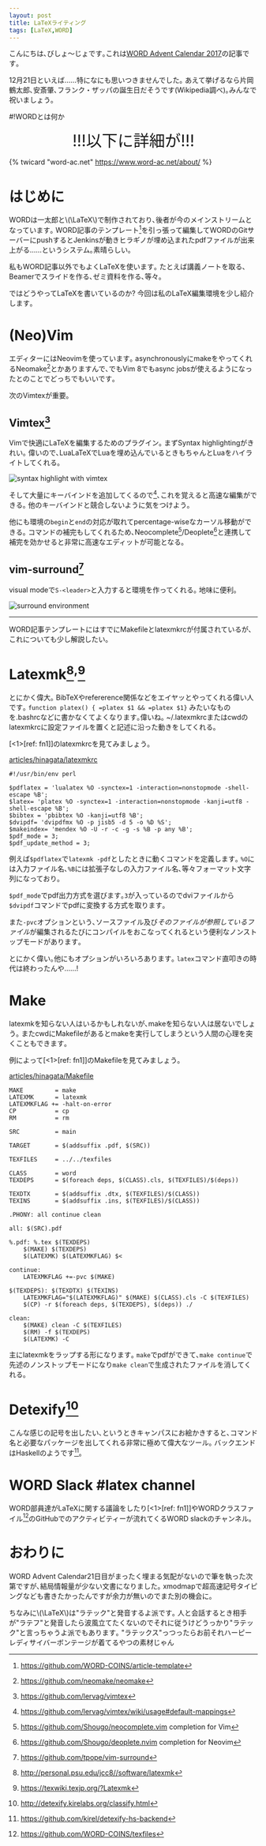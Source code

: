 ```yaml
---
layout: post
title: LaTeXライティング
tags: [LaTeX,WORD]
---
```


<!--sectionize on-->

こんにちは､びしょ〜じょです｡これは[WORD Advent Calendar 2017](https://adventar.org/calendars/2573)の記事です｡

12月21日といえば……特になにも思いつきませんでした｡
あえて挙げるなら片岡鶴太郎､安斎肇､フランク・ザッパの誕生日だそうです(Wikipedia調べ)｡みんなで祝いましょう｡

#!WORDとは何か
<center>
<span style="font-size: XX-LARGE">!!!以下に詳細が!!!</span>
</center>

{% twicard "word-ac.net" https://www.word-ac.net/about/ %}

# はじめに
WORDは一太郎と\\(\LaTeX\\)で制作されており､後者が今のメインストリームとなっています｡
WORD記事のテンプレート[^1]を引っ張って編集してWORDのGitサーバーにpushするとJenkinsが動きヒラギノが埋め込まれたpdfファイルが出来上がる……というシステム｡素晴らしい｡

私もWORD記事以外でもよくLaTeXを使います｡
たとえば講義ノートを取る､Beamerでスライドを作る､ゼミ資料を作る､等々｡

ではどうやってLaTeXを書いているのか?
今回は私のLaTeX編集環境を少し紹介します｡

# (Neo)Vim
エディターにはNeovimを使っています｡
asynchronouslyにmakeをやってくれるNeomake[^2]とかありますんで､でもVim 8でもasync jobsが使えるようになったとのことでどっちでもいいです｡

次のVimtexが重要｡

## Vimtex[^3]
Vimで快適にLaTeXを編集するためのプラグイン｡
まずSyntax highlightingがきれい｡
偉いので､LuaLaTeXでLuaを埋め込んでいるときもちゃんとLuaをハイライトしてくれる｡

![syntax highlight with vimtex](/pictures/2017-12-21-LaTeXライティング/vimtex-highlight.png "syntax highlight with vimtex")

そして大量にキーバインドを追加してくるので[^6]､これを覚えると高速な編集ができる｡
他のキーバインドと競合しないように気をつけよう｡

他にも環境の`begin`と`end`の対応が取れてpercentage-wiseなカーソル移動ができる｡
コマンドの補完もしてくれるため､Neocomplete[^4]/Deoplete[^5]と連携して補完を効かせると非常に高速なエディットが可能となる｡

## vim-surround[^7]
visual modeで`S-<leader>`と入力すると環境を作ってくれる｡
地味に便利｡

![surround environment](/pictures/2017-12-21-LaTeXライティング/surround-env.gif "surround environment with vim-surround")

---
WORD記事テンプレートにはすでにMakefileとlatexmkrcが付属されているが､これについても少し解説したい｡

# Latexmk[^9]<sup>,</sup>[^8]
とにかく偉大｡
BibTeXやrefererence関係などをエイヤッとやってくれる偉い人です｡
`function platex() { =platex $1 && =platex $1}` みたいなものを.bashrcなどに書かなくてよくなります｡偉いね｡
~/.latexmkrcまたはcwdのlatexmkrcに設定ファイルを置くと記述に沿った動きをしてくれる｡

[<1>[ref: fn1]]のlatexmkrcを見てみましょう｡

[articles/hinagata/latexmkrc](https://github.com/WORD-COINS/article-template/blob/master/articles/hinagata/latexmkrc)

<!--linenumber-->
```perl:latexmkrc
#!/usr/bin/env perl

$pdflatex = 'lualatex %O -synctex=1 -interaction=nonstopmode -shell-escape %B';
$latex= 'platex %O -synctex=1 -interaction=nonstopmode -kanji=utf8 -shell-escape %B';
$bibtex = 'pbibtex %O -kanji=utf8 %B';
$dvipdf= 'dvipdfmx %O -p jisb5 -d 5 -o %D %S';
$makeindex= 'mendex %O -U -r -c -g -s %B -p any %B';
$pdf_mode = 3;
$pdf_update_method = 3;
```

例えば`$pdflatex`で`latexmk -pdf`としたときに動くコマンドを定義します｡
`%O`には入力ファイル名､`%B`には拡張子なしの入力ファイル名､等々フォーマット文字列になっており｡

`$pdf_mode`でpdf出力方式を選びます｡`3`が入っているのでdviファイルから`$dvipdf`コマンドでpdfに変換する方式を取ります｡

また`-pvc`オプションという､ソースファイル及び*そのファイルが参照しているファイル*が編集されるたびにコンパイルをおこなってくれるという便利なノンストップモードがあります｡

とにかく偉い｡他にもオプションがいろいろあります｡
`latex`コマンド直叩きの時代は終わったんや……!

# Make
latexmkを知らない人はいるかもしれないが､makeを知らない人は居ないでしょう｡
またcwdにMakefileがあるとmakeを実行してしまうという人間の心理を突くこともできます｡

例によって[<1>[ref: fn1]]のMakefileを見てみましょう｡

[articles/hinagata/Makefile](https://github.com/WORD-COINS/article-template/blob/master/articles/hinagata/Makefile)

<!--linenumber-->
```make:Makefile
MAKE         = make
LATEXMK      = latexmk
LATEXMKFLAG += -halt-on-error
CP           = cp
RM           = rm

SRC          = main

TARGET       = $(addsuffix .pdf, $(SRC))

TEXFILES     = ../../texfiles

CLASS        = word
TEXDEPS      = $(foreach deps, $(CLASS).cls, $(TEXFILES)/$(deps))

TEXDTX       = $(addsuffix .dtx, $(TEXFILES)/$(CLASS))
TEXINS       = $(addsuffix .ins, $(TEXFILES)/$(CLASS))

.PHONY: all continue clean

all: $(SRC).pdf

%.pdf: %.tex $(TEXDEPS)
	$(MAKE) $(TEXDEPS)
	$(LATEXMK) $(LATEXMKFLAG) $<

continue:
	LATEXMKFLAG +=-pvc $(MAKE)

$(TEXDEPS): $(TEXDTX) $(TEXINS)
	LATEXMKFLAG="$(LATEXMKFLAG)" $(MAKE) $(CLASS).cls -C $(TEXFILES)
	$(CP) -r $(foreach deps, $(TEXDEPS), $(deps)) ./

clean:
	$(MAKE) clean -C $(TEXFILES)
	$(RM) -f $(TEXDEPS)
	$(LATEXMK) -C
```

主にlatexmkをラップする形になります｡
`make`でpdfができて､`make continue`で先述のノンストップモードになり`make clean`で生成されたファイルを消してくれる｡

# Detexify[^10]
こんな感じの記号を出したい､というときキャンパスにお絵かきすると､コマンド名と必要なパッケージを出してくれる非常に極めて偉大なツール｡
バックエンドはHaskellのようです[^11]｡

# WORD Slack #latex channel
WORD部員達がLaTeXに関する議論をしたり[<1>[ref: fn1]]やWORDクラスファイル[^12]のGitHubでのアクティビティーが流れてくるWORD slackのチャンネル｡

# おわりに
WORD Advent Calendar21日目がまったく埋まる気配がないので筆を執った次第ですが､結局情報量が少ない文書になりました｡
xmodmapで超高速記号タイピングなども書きたかったんですが余力が無いのでまた別の機会に｡

ちなみに\\(\LaTeX\\)は"ラテック"と発音するよ派です｡
人と会話するとき相手が"ラテフ"と発音したら波風立てたくないのでそれに従うけどうっかり"ラテック"と言っちゃうよ派でもあります｡
"ラテックス"っつったらお前それハーピーレディサイバーボンテージが着てるやつの素材じゃん

[^1]:  https://github.com/WORD-COINS/article-template
[^2]:  https://github.com/neomake/neomake
[^3]:  https://github.com/lervag/vimtex
[^4]:  https://github.com/Shougo/neocomplete.vim completion for Vim
[^5]:  https://github.com/Shougo/deoplete.nvim completion for Neovim
[^6]:  https://github.com/lervag/vimtex/wiki/usage#default-mappings
[^7]:  https://github.com/tpope/vim-surround
[^8]:  https://texwiki.texjp.org/?Latexmk
[^9]:  http://personal.psu.edu/jcc8//software/latexmk
[^10]: http://detexify.kirelabs.org/classify.html
[^11]: https://github.com/kirel/detexify-hs-backend
[^12]: https://github.com/WORD-COINS/texfiles
